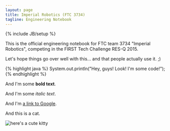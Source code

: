 ```yaml
---
layout: page
title: Imperial Robotics (FTC 3734)
tagline: Engineering Notebook
---
```

{% include JB/setup %}

This is the official engineering notebook for FTC team 3734 "Imperial Robotics", competing in the FIRST Tech Challenge RES-Q 2015.

Let's hope things go over well with this... and that people actually use it. ;)

{% highlight java %}
System.out.println("Hey, guys! Look! I'm some code!");
{% endhighlight %}

And I'm some **bold text**.

And I'm some _italic text_.

And I'm [a link to Google](https://google.com/).

And this is a cat.

![here's a cute kitty](http://exmoorpet.com/wp-content/uploads/2012/08/cat.png)
